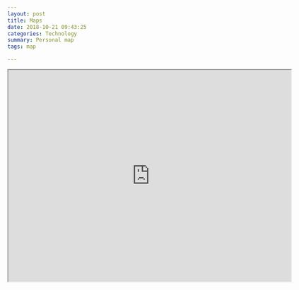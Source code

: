 ```yaml
---
layout: post
title: Maps
date: 2018-10-21 09:43:25
categories: Technology
summary: Personal map
tags: map

---
```


<iframe src="https://www.google.com/maps/d/embed?mid=1v8f-_FK-E7yKhTvsJbpCk3b9avROo_Ux" width="640" height="480"></iframe>
